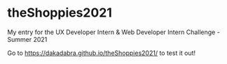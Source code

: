 # theShoppies2021

My entry for the UX Developer Intern & Web Developer Intern Challenge - Summer 2021

Go to https://dakadabra.github.io/theShoppies2021/ to test it out!